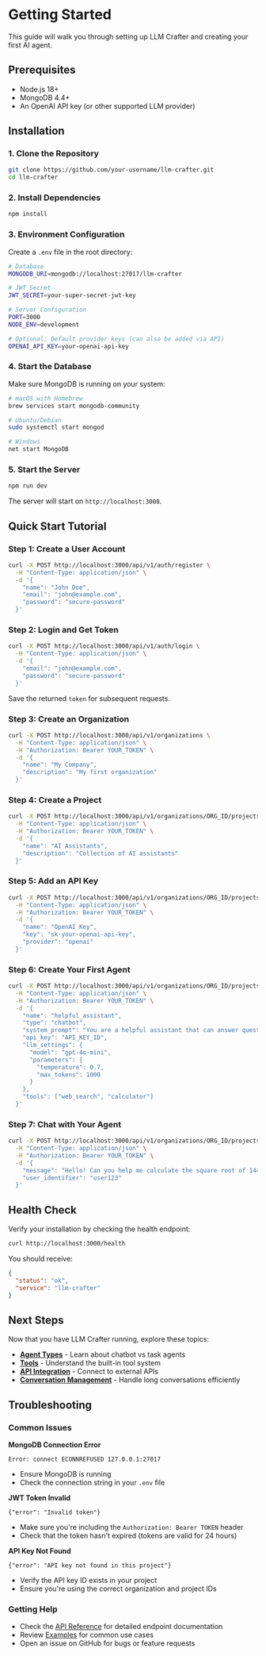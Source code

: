 # Getting Started

This guide will walk you through setting up LLM Crafter and creating your first AI agent.

## Prerequisites

- Node.js 18+ 
- MongoDB 4.4+
- An OpenAI API key (or other supported LLM provider)

## Installation

### 1. Clone the Repository

```bash
git clone https://github.com/your-username/llm-crafter.git
cd llm-crafter
```

### 2. Install Dependencies

```bash
npm install
```

### 3. Environment Configuration

Create a `.env` file in the root directory:

```bash
# Database
MONGODB_URI=mongodb://localhost:27017/llm-crafter

# JWT Secret
JWT_SECRET=your-super-secret-jwt-key

# Server Configuration
PORT=3000
NODE_ENV=development

# Optional: Default provider keys (can also be added via API)
OPENAI_API_KEY=your-openai-api-key
```

### 4. Start the Database

Make sure MongoDB is running on your system:

```bash
# macOS with Homebrew
brew services start mongodb-community

# Ubuntu/Debian
sudo systemctl start mongod

# Windows
net start MongoDB
```

### 5. Start the Server

```bash
npm run dev
```

The server will start on `http://localhost:3000`.

## Quick Start Tutorial

### Step 1: Create a User Account

```bash
curl -X POST http://localhost:3000/api/v1/auth/register \
  -H "Content-Type: application/json" \
  -d '{
    "name": "John Doe",
    "email": "john@example.com",
    "password": "secure-password"
  }'
```

### Step 2: Login and Get Token

```bash
curl -X POST http://localhost:3000/api/v1/auth/login \
  -H "Content-Type: application/json" \
  -d '{
    "email": "john@example.com",
    "password": "secure-password"
  }'
```

Save the returned `token` for subsequent requests.

### Step 3: Create an Organization

```bash
curl -X POST http://localhost:3000/api/v1/organizations \
  -H "Content-Type: application/json" \
  -H "Authorization: Bearer YOUR_TOKEN" \
  -d '{
    "name": "My Company",
    "description": "My first organization"
  }'
```

### Step 4: Create a Project

```bash
curl -X POST http://localhost:3000/api/v1/organizations/ORG_ID/projects \
  -H "Content-Type: application/json" \
  -H "Authorization: Bearer YOUR_TOKEN" \
  -d '{
    "name": "AI Assistants",
    "description": "Collection of AI assistants"
  }'
```

### Step 5: Add an API Key

```bash
curl -X POST http://localhost:3000/api/v1/organizations/ORG_ID/projects/PROJECT_ID/api-keys \
  -H "Content-Type: application/json" \
  -H "Authorization: Bearer YOUR_TOKEN" \
  -d '{
    "name": "OpenAI Key",
    "key": "sk-your-openai-api-key",
    "provider": "openai"
  }'
```

### Step 6: Create Your First Agent

```bash
curl -X POST http://localhost:3000/api/v1/organizations/ORG_ID/projects/PROJECT_ID/agents \
  -H "Content-Type: application/json" \
  -H "Authorization: Bearer YOUR_TOKEN" \
  -d '{
    "name": "helpful_assistant",
    "type": "chatbot",
    "system_prompt": "You are a helpful assistant that can answer questions and provide information.",
    "api_key": "API_KEY_ID",
    "llm_settings": {
      "model": "gpt-4o-mini",
      "parameters": {
        "temperature": 0.7,
        "max_tokens": 1000
      }
    },
    "tools": ["web_search", "calculator"]
  }'
```

### Step 7: Chat with Your Agent

```bash
curl -X POST http://localhost:3000/api/v1/organizations/ORG_ID/projects/PROJECT_ID/agents/AGENT_ID/chat \
  -H "Content-Type: application/json" \
  -H "Authorization: Bearer YOUR_TOKEN" \
  -d '{
    "message": "Hello! Can you help me calculate the square root of 144?",
    "user_identifier": "user123"
  }'
```

## Health Check

Verify your installation by checking the health endpoint:

```bash
curl http://localhost:3000/health
```

You should receive:
```json
{
  "status": "ok",
  "service": "llm-crafter"
}
```

## Next Steps

Now that you have LLM Crafter running, explore these topics:

- **[Agent Types](/features/agent-types)** - Learn about chatbot vs task agents
- **[Tools](/concepts/tools)** - Understand the built-in tool system
- **[API Integration](/features/api-caller)** - Connect to external APIs
- **[Conversation Management](/concepts/conversations)** - Handle long conversations efficiently

## Troubleshooting

### Common Issues

**MongoDB Connection Error**
```
Error: connect ECONNREFUSED 127.0.0.1:27017
```
- Ensure MongoDB is running
- Check the connection string in your `.env` file

**JWT Token Invalid**
```
{"error": "Invalid token"}
```
- Make sure you're including the `Authorization: Bearer TOKEN` header
- Check that the token hasn't expired (tokens are valid for 24 hours)

**API Key Not Found**
```
{"error": "API key not found in this project"}
```
- Verify the API key ID exists in your project
- Ensure you're using the correct organization and project IDs

### Getting Help

- Check the [API Reference](/api/) for detailed endpoint documentation
- Review [Examples](/examples/) for common use cases
- Open an issue on GitHub for bugs or feature requests

